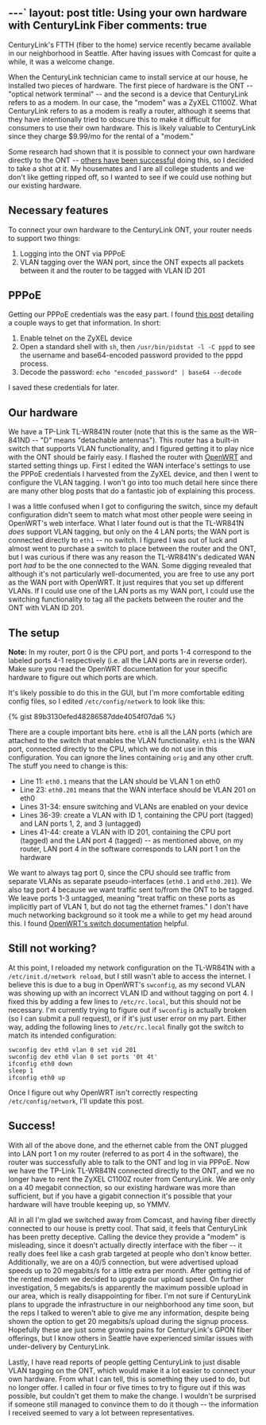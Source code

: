 ---`
layout: post
title: Using your own hardware with CenturyLink Fiber
comments: true
---

CenturyLink's FTTH (fiber to the home) service recently became available in our neighborhood in Seattle. After having issues with Comcast for quite a while, it was a welcome change.

When the CenturyLink technician came to install service at our house, he installed two pieces of hardware. The first piece of hardware is the ONT -- "optical network terminal" -- and the second is a device that CenturyLink refers to as a modem. In our case, the "modem" was a ZyXEL C1100Z. What CenturyLink refers to as a modem is really a router, although it seems that they have intentionally tried to obscure this to make it difficult for consumers to use their own hardware. This is likely valuable to CenturyLink since they charge $9.99/mo for the rental of a "modem."

Some research had shown that it is possible to connect your own hardware directly to the ONT -- [others have been successful](http://kmwoley.com/blog/bypassing-needless-centurylink-wireless-router-on-gigabit-fiber/) doing this, so I decided to take a shot at it. My housemates and I are all college students and we don't like getting ripped off, so I wanted to see if we could use nothing but our existing hardware.

Necessary features
------------------
To connect your own hardware to the CenturyLink ONT, your router needs to support two things:

1. Logging into the ONT via PPPoE
2. VLAN tagging over the WAN port, since the ONT expects all packets between it and the router to be tagged with VLAN ID 201

PPPoE
-----
Getting our PPPoE credentials was the easy part. I found [this post](https://n8henrie.com/2015/01/how-to-find-your-centurylink-ppp-password-on-a-zyxel-c1000z-modem/) detailing a couple ways to get that information. In short:

1. Enable telnet on the ZyXEL device
2. Open a standard shell with `sh`, then `/usr/bin/pidstat -l -C pppd` to see the username and base64-encoded password provided to the pppd process.
3. Decode the password: `echo "encoded_password" | base64 --decode`

I saved these credentials for later.

Our hardware
-----------
We have a TP-Link TL-WR841N router (note that this is the same as the WR-841ND -- "D" means "detachable antennas"). This router has a built-in switch that supports VLAN functionality, and I figured getting it to play nice with the ONT should be fairly easy. I flashed the router with [OpenWRT](https://wiki.openwrt.org/toh/tp-link/tl-wr841nd) and started setting things up. First I edited the WAN interface's settings to use the PPPoE credentials I harvested from the ZyXEL device, and then I went to configure the VLAN tagging. I won't go into too much detail here since there are many other blog posts that do a fantastic job of explaining this process.

I was a little confused when I got to configuring the switch, since my default configuration didn't seem to match what most other people were seeing in OpenWRT's web interface. What I later found out is that the TL-WR841N *does* support VLAN tagging, but only on the 4 LAN ports; the WAN port is connected directly to `eth1` -- no switch. I figured I was out of luck and almost went to purchase a switch to place between the router and the ONT, but I was curious if there was any reason the TL-WR841N's dedicated WAN port *had* to be the one connected to the WAN. Some digging revealed that although it's not particularly well-documented, you are free to use any port as the WAN port with OpenWRT. It just requires that you set up different VLANs. If I could use one of the LAN ports as my WAN port, I could use the switching functionality to tag all the packets between the router and the ONT with VLAN ID 201.

The setup
---------

**Note:** In my router, port 0 is the CPU port, and ports 1-4 correspond to the labeled ports 4-1 respectively (i.e. all the LAN ports are in reverse order). Make sure you read the OpenWRT documentation for your specific hardware to figure out which ports are which.

It's likely possible to do this in the GUI, but I'm more comfortable editing config files, so I edited `/etc/config/network` to look like this:

{% gist 89b3130efed48286587dde4054f07da6 %}

There are a couple important bits here. `eth0` is all the LAN ports (which are attached to the switch that enables the VLAN functionality. `eth1` is the WAN port, connected directly to the CPU, which we do not use in this configuration. You can ignore the lines containing `orig` and any other cruft. The stuff you need to change is this:

  * Line 11: `eth0.1` means that the LAN should be VLAN 1 on eth0 
  * Line 23: `eth0.201` means that the WAN interface should be VLAN 201 on eth0
  * Lines 31-34: ensure switching and VLANs are enabled on your device
  * Lines 36-39: create a VLAN with ID 1, containing the CPU port (tagged) and LAN ports 1, 2, and 3 (untagged)
  * Lines 41-44: create a VLAN with ID 201, containing the CPU port (tagged) and the LAN port 4 (tagged) -- as mentioned above, on my router, LAN port 4 in the software corresponds to LAN port 1 on the hardware

We want to always tag port 0, since the CPU should see traffic from separate VLANs as separate pseudo-interfaces (`eth0.1` and `eth0.201`). We also tag port 4 because we want traffic sent to/from the ONT to be tagged. We leave ports 1-3 untagged, meaning "treat traffic on these ports as implicitly part of VLAN 1, but do not tag the ethernet frames." I don't have much networking background so it took me a while to get my head around this. I found [OpenWRT's switch documentation](https://wiki.openwrt.org/doc/uci/network/switch) helpful.

Still not working?
------------------
At this point, I reloaded my network configuration on the TL-WR841N with a `/etc/init.d/network reload`, but I still wasn't able to access the internet. I believe this is due to a bug in OpenWRT's `swconfig`, as my second VLAN was showing up with an incorrect VLAN ID and without tagging on port 4. I fixed this by adding a few lines to `/etc/rc.local`, but this should not be necessary. I'm currently trying to figure out if `swconfig` is actually broken (so I can submit a pull request), or if it's just user error on my part. Either way, adding the following lines to `/etc/rc.local` finally got the switch to match its intended configuration:

    swconfig dev eth0 vlan 0 set vid 201
    swconfig dev eth0 vlan 0 set ports '0t 4t'
    ifconfig eth0 down
    sleep 1
    ifconfig eth0 up

Once I figure out why OpenWRT isn't correctly respecting `/etc/config/network`, I'll update this post.

Success!
--------
With all of the above done, and the ethernet cable from the ONT plugged into LAN port 1 on my router (referred to as port 4 in the software), the router was successfully able to talk to the ONT and log in via PPPoE. Now we have the TP-Link TL-WR841N connected directly to the ONT, and we no longer have to rent the ZyXEL C1100Z router from CenturyLink. We are only on a 40 megabit connection, so our existing hardware was more than sufficient, but if you have a gigabit connection it's possible that your hardware will have trouble keeping up, so YMMV.

All in all I'm glad we switched away from Comcast, and having fiber directly connected to our house is pretty cool. That said, it feels that CenturyLink has been pretty deceptive. Calling the device they provide a "modem" is misleading, since it doesn't actually directly interface with the fiber -- it really does feel like a cash grab targeted at people who don't know better. Additionally, we are on a 40/5 connection, but were advertised upload speeds up to 20 megabits/s for a little extra per month. After getting rid of the rented modem we decided to upgrade our upload speed. On further investigation, 5 megabits/s is apparently the maximum possible upload in our area, which is really disappointing for fiber. I'm not sure if CenturyLink plans to upgrade the infrastructure in our neighborhood any time soon, but the reps I talked to weren't able to give me any information, despite being shown the option to get 20 megabits/s upload during the signup process. Hopefully these are just some growing pains for CenturyLink's GPON fiber offerings, but I know others in Seattle have experienced similar issues with under-delivery by CenturyLink.

Lastly, I have read reports of people getting CenturyLink to just disable VLAN tagging on the ONT, which would make it a lot easier to connect your own hardware. From what I can tell, this is something they used to do, but no longer offer. I called in four or five times to try to figure out if this was possible, but couldn't get them to make the change. I wouldn't be surprised if someone still managed to convince them to do it though -- the information I received seemed to vary a lot between representatives.

